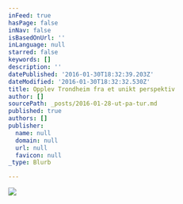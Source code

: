 ```yaml
---
inFeed: true
hasPage: false
inNav: false
isBasedOnUrl: ''
inLanguage: null
starred: false
keywords: []
description: ''
datePublished: '2016-01-30T18:32:39.203Z'
dateModified: '2016-01-30T18:32:32.530Z'
title: Opplev Trondheim fra et unikt perspektiv
author: []
sourcePath: _posts/2016-01-28-ut-pa-tur.md
published: true
authors: []
publisher:
  name: null
  domain: null
  url: null
  favicon: null
_type: Blurb

---
```

![](https://s3-us-west-2.amazonaws.com/the-grid-img/p/3116acaf21aecb49f58bea4134ed479fd8e30c26.jpg)